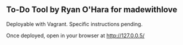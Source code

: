 ## To-Do Tool by Ryan O'Hara for madewithlove

Deployable with Vagrant. Specific instructions pending.

Once deployed, open in your browser at http://127.0.0.5/